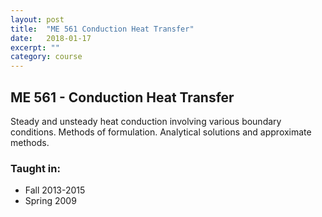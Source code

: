 ```yaml
---
layout: post
title:  "ME 561 Conduction Heat Transfer"
date:   2018-01-17
excerpt: ""
category: course
---
```


## ME 561 - Conduction Heat Transfer
Steady and unsteady heat conduction involving various boundary conditions. Methods of formulation. Analytical solutions and approximate methods.

### Taught in:
- Fall 2013-2015
- Spring 2009

